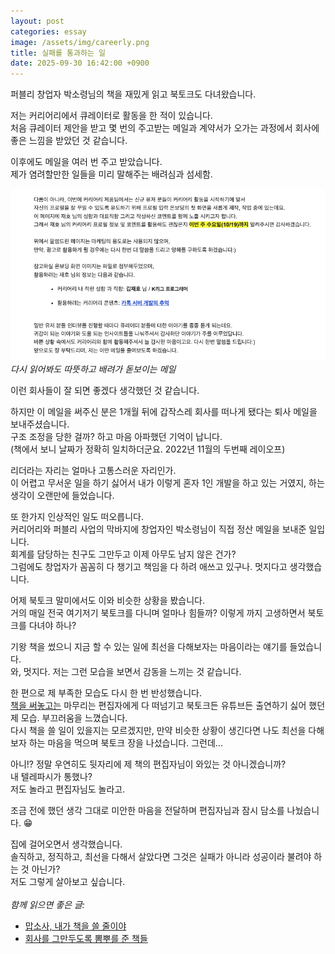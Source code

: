 ```yaml
---
layout: post
categories: essay
image: /assets/img/careerly.png
title: 실패를 통과하는 일
date: 2025-09-30 16:42:00 +0900
---
```


퍼블리 창업자 박소령님의 책을 재밌게 읽고 북토크도 다녀왔습니다.

저는 커리어리에서 큐레이터로 활동을 한 적이 있습니다.  
처음 큐레이터 제안을 받고 몇 번의 주고받는 메일과 계약서가 오가는 과정에서 회사에 좋은 느낌을 받았던 것 같습니다.

이후에도 메일을 여러 번 주고 받았습니다.  
제가 염려할만한 일들을 미리 말해주는 배려심과 섬세함.

![커리어리에서 보내준 메일](/assets/img/careerly.png)  
*다시 읽어봐도 따뜻하고 배려가 돋보이는 메일*

이런 회사들이 잘 되면 좋겠다 생각했던 것 같습니다.

하지만 이 메일을 써주신 분은 1개월 뒤에 갑작스레 회사를 떠나게 됐다는 퇴사 메일을 보내주셨습니다.  
구조 조정을 당한 걸까? 하고 마음 아파했던 기억이 납니다.  
(책에서 보니 날짜가 정확히 일치하더군요. 2022년 11월의 두번째 레이오프)

리더라는 자리는 얼마나 고통스러운 자리인가.  
이 어렵고 무서운 일을 하기 싫어서 내가 이렇게 혼자 1인 개발을 하고 있는 거였지, 하는 생각이 오랜만에 들었습니다.

또 한가지 인상적인 일도 떠오릅니다.  
커리어리와 퍼블리 사업의 막바지에 창업자인 박소령님이 직접 정산 메일을 보내준 일입니다.  
회계를 담당하는 친구도 그만두고 이제 아무도 남지 않은 건가?  
그럼에도 창업자가 꼼꼼히 다 챙기고 책임을 다 하려 애쓰고 있구나. 멋지다고 생각했습니다.

어제 북토크 말미에서도 이와 비슷한 상황을 봤습니다.  
거의 매일 전국 여기저기 북토크를 다니며 얼마나 힘들까? 이렇게 까지 고생하면서 북토크를 다녀야 하나?  

기왕 책을 썼으니 지금 할 수 있는 일에 최선을 다해보자는 마음이라는 얘기를 들었습니다.  
와, 멋지다. 저는 그런 모습을 보면서 감동을 느끼는 것 같습니다.  

한 편으로 제 부족한 모습도 다시 한 번 반성했습니다.  
[책을 써놓고는](/essay/2024/03/21/book-event.html) 마무리는 편집자에게 다 떠넘기고 북토크든 유튜브든 출연하기 싫어 했던 제 모습. 부끄러움을 느꼈습니다.  
다시 책을 쓸 일이 있을지는 모르겠지만, 만약 비슷한 상황이 생긴다면 나도 최선을 다해보자 하는 마음을 먹으며 북토크 장을 나섰습니다. 그런데...  

아니!?
정말 우연히도 뒷자리에 제 책의 편집자님이 와있는 것 아니겠습니까?  
내 텔레파시가 통했나?  
저도 놀라고 편집자님도 놀라고.  

조금 전에 했던 생각 그대로 미안한 마음을 전달하며 편집자님과 잠시 담소를 나눴습니다. 😁

집에 걸어오면서 생각했습니다.  
솔직하고, 정직하고, 최선을 다해서 살았다면 그것은 실패가 아니라 성공이라 불려야 하는 것 아닌가?    
저도 그렇게 살아보고 싶습니다.
<br>
<br>
*함께 읽으면 좋은 글:*
* [맙소사, 내가 책을 쓸 줄이야](/essay/2022/11/15/the-joys-and-sorrows-building-owner.html)
* [회사를 그만두도록 뽐뿌를 준 책들](/essay/2023/11/23/business-books.html)